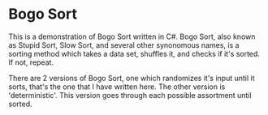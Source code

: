 # Bogo Sort

This is a demonstration of Bogo Sort written in C#. Bogo Sort, also known as Stupid Sort, Slow Sort, and several other synonomous names, is a sorting method which takes a data set, shuffles it, and checks if it's sorted. If not, repeat. 

There are 2 versions of Bogo Sort, one which randomizes it's input until it sorts, that's the one that I have written here. 
The other version is 'deterministic'. This version goes through each possible assortment until sorted. 
